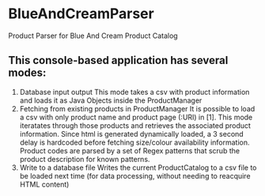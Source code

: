 # BlueAndCreamParser
Product Parser for Blue And Cream Product Catalog

## This console-based application has several modes:
1. Database input output
This mode takes a csv with product information and loads it as Java Objects inside the ProductManager
2. Fetching from existing products in ProductManager
It is possible to load a csv with only product name and product page (:URI) in [1]. This mode iteratates through those products and
retrieves the associated product information. Since html is generated dynamically loaded, a 3 second delay is hardcoded before fetching
size/colour availability information. Product codes are parsed by a set of Regex patterns that scrub the product description for known patterns.
3. Write to a database file
Writes the current ProductCatalog to a csv file to be loaded next time (for data processing, without needing to reacquire HTML content)
